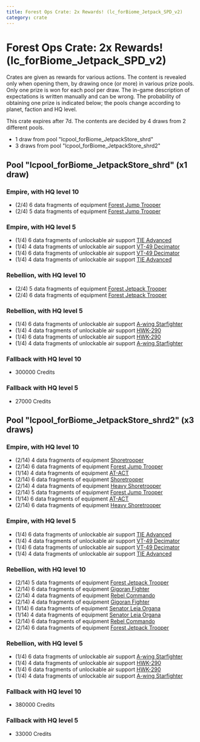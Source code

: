 ```yaml
---
title: Forest Ops Crate: 2x Rewards! (lc_forBiome_Jetpack_SPD_v2)
category: crate
---
```


# Forest Ops Crate: 2x Rewards! (lc_forBiome_Jetpack_SPD_v2)

Crates are given as rewards for various actions. The content is revealed only when opening them, by drawing once (or more) in various prize pools. Only one prize is won for each pool per draw. The in-game description of expectations is written manually and can be wrong. The probability of obtaining one prize is indicated below; the pools change according to planet, faction and HQ level.

This crate expires after 7d. The contents are decided by 4 draws from 2 different pools.
  * 1 draw from pool "lcpool_forBiome_JetpackStore_shrd"
  * 3 draws from pool "lcpool_forBiome_JetpackStore_shrd2"

## Pool "lcpool_forBiome_JetpackStore_shrd" (x1 draw)

### Empire, with HQ level 10

  * (2/4) 6 data fragments of equipment [Forest Jump Trooper](eqpEmpirePentagonJumpTrooper)
  * (2/4) 5 data fragments of equipment [Forest Jump Trooper](eqpEmpirePentagonJumpTrooper)

### Empire, with HQ level 5

  * (1/4) 6 data fragments of unlockable air support [TIE Advanced](TieAdvanced)
  * (1/4) 4 data fragments of unlockable air support [VT-49 Decimator](VT49)
  * (1/4) 6 data fragments of unlockable air support [VT-49 Decimator](VT49)
  * (1/4) 4 data fragments of unlockable air support [TIE Advanced](TieAdvanced)

### Rebellion, with HQ level 10

  * (2/4) 5 data fragments of equipment [Forest Jetpack Trooper](eqpRebelPentagonJetpackTrooper)
  * (2/4) 6 data fragments of equipment [Forest Jetpack Trooper](eqpRebelPentagonJetpackTrooper)

### Rebellion, with HQ level 5

  * (1/4) 6 data fragments of unlockable air support [A-wing Starfighter](AWing)
  * (1/4) 4 data fragments of unlockable air support [HWK-290](HWK290)
  * (1/4) 6 data fragments of unlockable air support [HWK-290](HWK290)
  * (1/4) 4 data fragments of unlockable air support [A-wing Starfighter](AWing)

### Fallback with HQ level 10

  * 300000 Credits

### Fallback with HQ level 5

  * 27000 Credits

## Pool "lcpool_forBiome_JetpackStore_shrd2" (x3 draws)

### Empire, with HQ level 10

  * (2/14) 4 data fragments of equipment [Shoretrooper](eqpEmpirePentagonTrooper)
  * (2/14) 6 data fragments of equipment [Forest Jump Trooper](eqpEmpirePentagonJumpTrooper)
  * (1/14) 4 data fragments of equipment [AT-ACT](eqpEmpireCargoGreatDane)
  * (2/14) 6 data fragments of equipment [Shoretrooper](eqpEmpirePentagonTrooper)
  * (2/14) 4 data fragments of equipment [Heavy Shoretrooper](eqpEmpirePentagonHeavyTrooper)
  * (2/14) 5 data fragments of equipment [Forest Jump Trooper](eqpEmpirePentagonJumpTrooper)
  * (1/14) 6 data fragments of equipment [AT-ACT](eqpEmpireCargoGreatDane)
  * (2/14) 6 data fragments of equipment [Heavy Shoretrooper](eqpEmpirePentagonHeavyTrooper)

### Empire, with HQ level 5

  * (1/4) 6 data fragments of unlockable air support [TIE Advanced](TieAdvanced)
  * (1/4) 4 data fragments of unlockable air support [VT-49 Decimator](VT49)
  * (1/4) 6 data fragments of unlockable air support [VT-49 Decimator](VT49)
  * (1/4) 4 data fragments of unlockable air support [TIE Advanced](TieAdvanced)

### Rebellion, with HQ level 10

  * (2/14) 5 data fragments of equipment [Forest Jetpack Trooper](eqpRebelPentagonJetpackTrooper)
  * (2/14) 6 data fragments of equipment [Gigoran Fighter](eqpRebelShaggyAlien)
  * (2/14) 4 data fragments of equipment [Rebel Commando](eqpRebelPentagonSoldier)
  * (2/14) 4 data fragments of equipment [Gigoran Fighter](eqpRebelShaggyAlien)
  * (1/14) 6 data fragments of equipment [Senator Leia Organa](eqpRebelDiplomat)
  * (1/14) 4 data fragments of equipment [Senator Leia Organa](eqpRebelDiplomat)
  * (2/14) 6 data fragments of equipment [Rebel Commando](eqpRebelPentagonSoldier)
  * (2/14) 6 data fragments of equipment [Forest Jetpack Trooper](eqpRebelPentagonJetpackTrooper)

### Rebellion, with HQ level 5

  * (1/4) 6 data fragments of unlockable air support [A-wing Starfighter](AWing)
  * (1/4) 4 data fragments of unlockable air support [HWK-290](HWK290)
  * (1/4) 6 data fragments of unlockable air support [HWK-290](HWK290)
  * (1/4) 4 data fragments of unlockable air support [A-wing Starfighter](AWing)

### Fallback with HQ level 10

  * 380000 Credits

### Fallback with HQ level 5

  * 33000 Credits